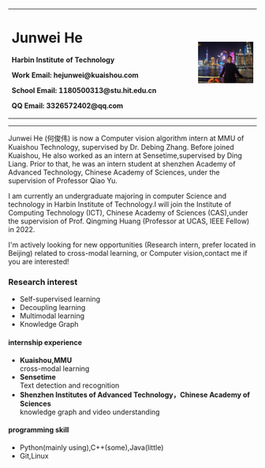 <div>
<table border="0">
  <tr>
    <td width="75%">
      <h1>Junwei He</h1>
<!--       <p><b>2018级本科生</b></p> -->
      <p><b>Harbin Institute of Technology</b></p>
      <p><b>Work Email: hejunwei@kuaishou.com</b></p>
      <p><b>School Email: 1180500313@stu.hit.edu.cn</b></p>
      <p><b>QQ Email: 3326572402@qq.com</b></p>
<!--       <p><b>地址：××市××区××路××号××大学，××楼，邮编×××</b></p> -->
      <!-- <p><a href="/https://www.cnblogs.com/upuphe/">blog</a></p> -->
    </td>
    <td width="40%">
      <img src="/he.jpg" width="100%">
    </td>
  </tr>
</table>
</div>

---

Junwei He (何俊伟) is now a Computer vision algorithm intern at MMU of Kuaishou Technology, supervised by Dr. Debing Zhang. Before joined Kuaishou, He also worked as an intern at Sensetime,supervised by Ding Liang. Prior to that, he was an intern student at shenzhen Academy of Advanced Technology, Chinese Academy of Sciences, under the supervision of Professor Qiao Yu.

I am currently an undergraduate majoring in computer Science and technology in Harbin Institute of Technology.I will join the Institute of Computing Technology (ICT), Chinese Academy of Sciences (CAS),under the supervision of Prof. Qingming Huang (Professor at UCAS, IEEE Fellow) in 2022.

I'm actively looking for new opportunities (Research intern, prefer located in Beijing) related to cross-modal learning,
or Computer vision,contact me if you are interested!

<!-- ### 最新消息
1. 消息1××× -->

### Research interest
- Self-supervised learning
- Decoupling learning
- Multimodal learning
- Knowledge Graph

<!-- ### Honor rewards
- 奖学金
- 荣誉称号
- 比赛获奖 -->

<!-- ### 项目研究 -->
<!-- #### 
- **项目1**  
项目描述
- **项目2**  
项目描述 -->

#### internship experience
- **Kuaishou,MMU**  
cross-modal learning
- **Sensetime**  
Text detection and recognition
- **Shenzhen Institutes of Advanced Technology，Chinese Academy of Sciences**  
knowledge graph and video understanding


#### programming skill
- Python(mainly using),C++(some),Java(little)
- Git,Linux